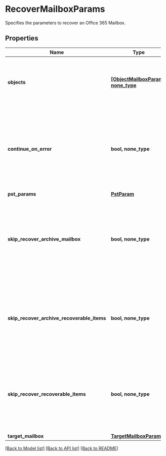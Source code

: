 # RecoverMailboxParams

Specifies the parameters to recover an Office 365 Mailbox.

## Properties
Name | Type | Description | Notes
------------ | ------------- | ------------- | -------------
**objects** | [**[ObjectMailboxParam], none_type**](ObjectMailboxParam.md) | Specifies a list of Mailbox params associated with the objects to recover. | 
**continue_on_error** | **bool, none_type** | Specifies whether to continue recovering other Mailboxes if one of Mailbox failed to recover. Default value is false. | [optional] 
**pst_params** | [**PstParam**](PstParam.md) |  | [optional] 
**skip_recover_archive_mailbox** | **bool, none_type** | Specifies whether to skip the recovery of the archive mailbox and/or items present in the archive mailbox. Default value is true | [optional] 
**skip_recover_archive_recoverable_items** | **bool, none_type** | Specifies whether to skip the recovery of the Archive Recoverable Items present in the selected snapshot. Default value is true | [optional] 
**skip_recover_recoverable_items** | **bool, none_type** | Specifies whether to skip the recovery of the Recoverable Items present in the selected snapshot. Default value is true | [optional] 
**target_mailbox** | [**TargetMailboxParam**](TargetMailboxParam.md) |  | [optional] 

[[Back to Model list]](../README.md#documentation-for-models) [[Back to API list]](../README.md#documentation-for-api-endpoints) [[Back to README]](../README.md)


